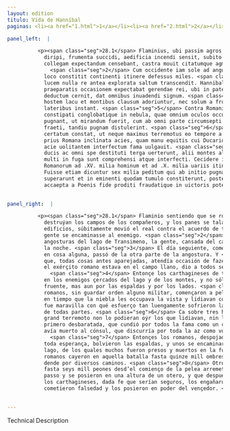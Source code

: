 ```yaml
---
layout: edition
titulo: Vida de Hanníbal
paginas: <li><a href="1.html">1</a></li><li><a href="2.html">2</a></li><li><a href="3.html">3</a></li><li><a href="4.html">4</a></li><li><a href="5.html">5</a></li><li><a href="6.html">6</a></li><li><a href="7.html">7</a></li><li><a href="8.html">8</a></li><li><a href="9.html">9</a></li><li><a href="10.html">10</a></li><li><a href="11.html">11</a></li><li><a href="12.html">12</a></li><li><a href="13.html">13</a></li><li><a href="14.html">14</a></li><li><a href="15.html">15</a></li><li><a href="16.html">16</a></li><li><a href="17.html">17</a></li><li><a href="18.html">18</a></li><li><a href="19.html">19</a></li><li><a href="20.html">20</a></li><li><a href="21.html">21</a></li><li><a href="22.html">22</a></li><li><a href="23.html">23</a></li><li><a href="24.html">24</a></li><li><a href="25.html">25</a></li><li><a href="26.html">26</a></li><li><a href="27.html">27</a></li><li><a href="28.html">28</a></li><li><a href="29.html">29</a></li><li><a href="30.html">30</a></li><li><a href="31.html">31</a></li><li><a href="32.html">32</a></li><li><a href="33.html">33</a></li><li><a href="34.html">34</a></li><li><a href="35.html">35</a></li><li><a href="36.html">36</a></li><li><a href="37.html">37</a></li><li><a href="38.html">38</a></li><li><a href="39.html">39</a></li><li><a href="40.html">40</a></li><li><a href="41.html">41</a></li><li><a href="42.html">42</a></li><li><a href="43.html">43</a></li><li><a href="44.html">44</a></li><li><a href="45.html">45</a></li><li><a href="46.html">46</a></li><li><a href="47.html">47</a></li><li><a href="48.html">48</a></li><li><a href="49.html">49</a></li><li><a href="50.html">50</a></li><li><a href="51.html">51</a></li><li><a href="52.html">52</a></li><li><a href="53.html">53</a></li><li><a href="54.html">54</a></li><li><a href="55.html">55</a></li><li><a href="56.html">56</a></li><li><a href="57.html">57</a></li><li><a href="58.html">58</a></li><li><a href="59.html">59</a></li><li><a href="60.html">60</a></li><li><a href="61.html">61</a></li><li><a href="62.html">62</a></li><li><a href="63.html">63</a></li><li><a href="64.html">64</a></li><li><a href="65.html">65</a></li><li><a href="66.html">66</a></li><li><a href="67.html">67</a></li><li><a href="68.html">68</a></li><li><a href="69.html">69</a></li><li><a href="70.html">70</a></li><li><a href="71.html">71</a></li><li><a href="72.html">72</a></li><li><a href="73.html">73</a></li><li><a href="74.html">74</a></li><li><a href="75.html">75</a></li><li><a href="76.html">76</a></li><li><a href="77.html">77</a></li><li><a href="78.html">78</a></li><li><a href="79.html">79</a></li><li><a href="80.html">80</a></li><li><a href="81.html">81</a></li><li><a href="82.html">82</a></li><li><a href="83.html">83</a></li><li><a href="84.html">84</a></li><li><a href="85.html">85</a></li><li><a href="86.html">86</a></li><li><a href="87.html">87</a></li><li><a href="88.html">88</a></li><li><a href="89.html">89</a></li><li><a href="90.html">90</a></li><li><a href="91.html">91</a></li><li><a href="92.html">92</a></li><li><a href="93.html">93</a></li><li><a href="94.html">94</a></li><li><a href="95.html">95</a></li><li><a href="96.html">96</a></li>

panel_left:  |

          <p><span class="seg">28.1</span> Flaminius, ubi passim agros sociorum
            diripi, frumenta succidi, aedificia incendi sensit, subito contra omnium sententiam qui
            collegam expectandum censebant, castra mouit citatumque agmen ad hostem duxit.
              <span class="seg">2</span> Cum occidente iam sole ad angustias Transimeni lacus peruenisset, eo in
            loco constitit continenti itinere defessus miles. <span class="seg">3</span> Sequenti die sub primam
            lucem nulla re antea explorata saltum transcendit. Hannibal uero qui omnibus antea
            praeparatis occasionem expectabat gerendae rei, ubi in patentiorem campum Romanum
            deductum cernit, dat omnibus inuadendi signum. <span class="seg">4</span> Tunc undique surgentes Poeni
            hostem lacu et montibus clausum adoriuntur, nec solum a fronte, sed etiam a tergo et
            lateribus instant. <span class="seg">5</span> Contra Romani nullo ordine militari praelium ineuntes
            constipati conglobatique in nebula, quae omnium oculos occupauerat, ueluti in umbra
            pugnant, ut mirandum fuerit, cum ab omni parte circumsepti tenerentur, quibus rebus
            fraeti, tandiu pugnam distulerint. <span class="seg">6</span> Nam supra tres horas ita acriter
            certatum constat, ut neque maximus terremotus eo tempore a pugnantibus auditus sit, nec
            prius Romana inclinata acies, quam manu equitis cui Ducario nomen erat, consulem tota
            acie uolitantem interfectum fama uulgauit. <span class="seg">7</span> Tunc Romani spoliati praesidio
            ducis ac omni spe destituti terga uerterunt, alii montes alii lacum petentes, quorum
            multi in fuga sunt comprehensi atque interfecti. Cecidere in ea pugna ex copiis
            Romanorum ad .XV. milia hominum et ad .X. milia uariis itineribus euasere. <span class="seg">8</span>
            Fuisse etiam dicuntur sex milia peditum qui ab initio pugnae impetu facto saltum
            superarunt et in eminenti quodam tumulo constiterunt, postea uero finito praelio
            accaepta a Poenis fide proditi fraudatique in uictoris potestatem uenerunt.</p>
        

panel_right:  |

          <p><span class="seg">28.1</span> Flaminio sentiendo que se robavan y
            destruýan los campos de los compañeros, y los panes se talavan y se quemavan los
            edificios, súbitamente movió el real contra el acuerdo de todos los que juzgavan <a href="../public/images/1491/170v.png" target="new"><img class="facs" src="../public/images/1491/1491.jpg"/></a>[170v,a] que devía atender al colega o compañero y dio priesa que la
            gente se encaminasse al enemigo. <span class="seg">2</span> Ya llegado, en poniéndose el sol, a las
            angosturas del lago de Transimeno, la gente, cansada del camino, estóvose en aquel logar
            la noche. <span class="seg">3</span> El día seguiente, començando amaneçer, sin descobrir nin proveer
            en cosa alguna, passó de la otra parte de la angostura. Y <span class="persName">Hanníbal</span>,
            que, todas cosas antes aparejadas, atendía occasión de fazer su negoçio, quando vio que
            el exérçito romano estava en el campo llano, dio a todos señal de arremeter.
              <span class="seg">4</span> Entonçe los carthagineses de todas partes dieron
            en los enemigos çercados del lago y de los montes, y no sólamente los acometieron por la
            fruente, mas aun por las espaldas y por los lados. <span class="seg">5</span> Y al contrario, los
            romanos, sin guardar orden alguno militar, començaron a pelear estibados y amontonados
            en tiempo que la niebla les occupava la vista y lidiavan como en sombrío, de manera que
            fue maravilla con qué esfuerço tan luengamente sofrieron la contienda estando çercados
            de todas partes. <span class="seg">6</span> Ca sobre tres horas tan feroçemente pelearon, que muy
            grand terremoto non lo podieran oýr los que lidiavan, nin la az de los romanos fue
            primero desbaratada, que cundió por todos la fama como un cavallero nombrado Ducario
            avía muerto al cónsul, que discurría por toda la az como volando de unas partes a otras.
              <span class="seg">7</span> Entonçes los romanos, despojados del amparo del capitán y destituydos de
            toda esperança, bolvieron las espaldas, y unos se encaminaron a los montes y otros al
            lago, de los quales muchos fueron presos y muertos en la fuyda. De las compañas de los
            romanos cayeron en aquella batalla fasta quinze mill ombres y fasta diez mill escaparon
            dende por diversos caminos. <span class="seg">8</span> Otrosí dizen que <a href="../public/images/1491/170v.png" target="new"><img class="facs" src="../public/images/1491/1491.jpg"/></a>[170v,b]
            fasta seys mill peones desd’el comienço de la pelea arremetieron a la estrechura del
            passo y se posieron en una altura de un otero, y que después, ya feneçida la batalla,
            los carthagineses, dada fe que serían seguros, los engañaron y
            cometieron falsedad y los posieron en poder del vençedor. </p>
        

---
```


Technical Description 